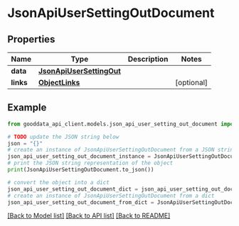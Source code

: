 # JsonApiUserSettingOutDocument


## Properties

Name | Type | Description | Notes
------------ | ------------- | ------------- | -------------
**data** | [**JsonApiUserSettingOut**](JsonApiUserSettingOut.md) |  | 
**links** | [**ObjectLinks**](ObjectLinks.md) |  | [optional] 

## Example

```python
from gooddata_api_client.models.json_api_user_setting_out_document import JsonApiUserSettingOutDocument

# TODO update the JSON string below
json = "{}"
# create an instance of JsonApiUserSettingOutDocument from a JSON string
json_api_user_setting_out_document_instance = JsonApiUserSettingOutDocument.from_json(json)
# print the JSON string representation of the object
print(JsonApiUserSettingOutDocument.to_json())

# convert the object into a dict
json_api_user_setting_out_document_dict = json_api_user_setting_out_document_instance.to_dict()
# create an instance of JsonApiUserSettingOutDocument from a dict
json_api_user_setting_out_document_from_dict = JsonApiUserSettingOutDocument.from_dict(json_api_user_setting_out_document_dict)
```
[[Back to Model list]](../README.md#documentation-for-models) [[Back to API list]](../README.md#documentation-for-api-endpoints) [[Back to README]](../README.md)


